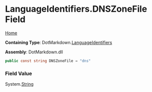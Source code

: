 <a name="_top"></a>

# LanguageIdentifiers\.DNSZoneFile Field

[Home](../../../README.md#_top)

**Containing Type**: DotMarkdown\.[LanguageIdentifiers](../README.md#_top)

**Assembly**: DotMarkdown\.dll

```csharp
public const string DNSZoneFile = "dns"
```

### Field Value

System\.[String](https://docs.microsoft.com/en-us/dotnet/api/system.string)